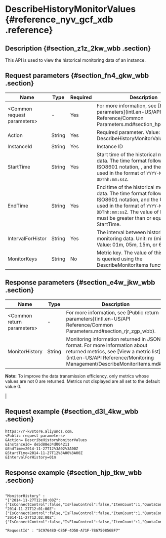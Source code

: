 # DescribeHistoryMonitorValues {#reference_nyv_gcf_xdb .reference}

## Description {#section_z1z_2kw_wbb .section}

This API is used to view the historical monitoring data of an instance.

## Request parameters {#section_fn4_gkw_wbb .section}

|Name|Type|Required|Description|
|----|----|--------|-----------|
|<Common request parameters\>|-|Yes|For more information, see [Public parameters](intl.en-US/API Reference/Common Parameters.md#section_hph_dhp_wbb).|
|Action|String|Yes|Required parameter. Value: DescribeHistoryMonitorValues.|
|InstanceId|String|Yes|Instance ID|
|StartTime|String|Yes|Start time of the historical monitoring data. The time format follows the ISO8601 notation, , and the UTC time is used in the format of `YYYY-MM-DDThh:mm:ssZ`.|
|EndTime|String|Yes|End time of the historical monitoring data. The time format follows the ISO8601 notation, and the UTC time is used in the format of `YYYY-MM-DDThh:mm:ssZ`. The value of EndTime must be greater than or equal to that of StartTime.|
|IntervalForHistor|String|Yes|The interval between historical monitoring data. Unit: m \(minutes\). Value: 01m, 05m, 15m, or 60m.|
|MonitorKeys|String|No|Metric key. The value of this parameter is queried using the DescribeMonitorItems function.|

## Response parameters {#section_e4w_jkw_wbb .section}

|Name|Type|Description|
|----|----|-----------|
|<Common return parameters\>|-|For more information, see [Public return parameters](intl.en-US/API Reference/Common Parameters.md#section_rjr_zgp_wbb).|
|MonitorHistory|String| Monitoring information returned in JSON format. For more information about returned metrics, see [View a metric list](intl.en-US/API Reference/Monitoring Management/DescribeMonitorItems.md#).

 **Note:** To improve the data transmission efficiency, only metrics whose values are not 0 are returned. Metrics not displayed are all set to the default value 0.

 |

## Request example {#section_d3l_4kw_wbb .section}

```
https://r-kvstore.aliyuncs.com、
<Public request parameters>
&Action= DescribeHistoryMonitorValues
&InstanceId= de5d88e34d004211
&EndTime=2014-11-27T12%3A02%3A00Z
&StartTime=2014-11-27T12%3A00%3A00Z
&IntervalForHistory=01m
```

## Response example {#section_hjp_tkw_wbb .section}

```

"MonitorHistory" :
"{"2014-11-27T12:00:00Z":{"IsConnectControl":false,"IsFlowControl":false,"ItemCount":1,"QuotaConnection":500,"QuotaFlow":15360,"QuotaMemCache":1073741824,"QuotaQps":9000,"UsedMemCache":14},
"2014-11-27T12:01:00Z":{"IsConnectControl":false,"IsFlowControl":false,"ItemCount":1,"QuotaConnection":500,"QuotaFlow":15360,"QuotaMemCache":1073741824,"QuotaQps":9000,"UsedMemCache":14},
"2014-11-27T12:02:00Z":{"IsConnectControl":false,"IsFlowControl":false,"ItemCount":1,"QuotaConnection":500,"QuotaFlow":15360,"QuotaMemCache":1073741824,"QuotaQps":9000,"UsedMemCache":14}

"RequestId" : "5C97648D-C85F-4D58-A71F-7B6750856BF7"

```

